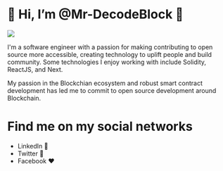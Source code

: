# 👋 Hi, I’m @Mr-DecodeBlock :blue_heart:

![](https://encrypted-tbn0.gstatic.com/images?q=tbn:ANd9GcTU0yKCOgm4vCJojACEfo0rJbYqTNBJmqBLh4Dm08UOr_eZuN8QZf_bo9tFuy73oURPKro&usqp=CAU)

I'm a software engineer with a passion for making contributing to open source more accessible, creating technology to uplift people and build community. Some technologies I enjoy working with include Solidity, ReactJS, and Next. 

My passion in the Blockchian ecosystem and robust smart contract development has led me to commit to open source development around Blockchain.

# Find me on my social networks
- LinkedIn :briefcase:
- Twitter :blue_book:
- Facebook :hearts: 


<!---
Mr-DecodeBlock/Mr-DecodeBlock is a ✨ special ✨ repository because its `README.md` (this file) appears on your GitHub profile.
You can click the Preview link to take a look at your changes.
--->
